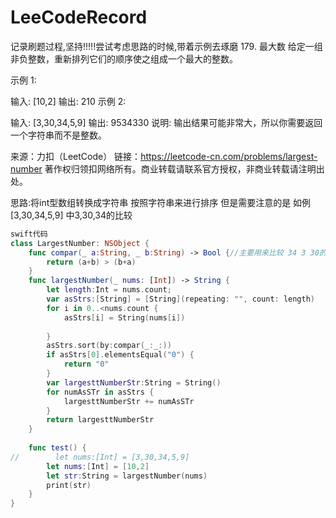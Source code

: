 # LeeCodeRecord
记录刷题过程,坚持!!!!!尝试考虑思路的时候,带着示例去琢磨
179. 最大数
给定一组非负整数，重新排列它们的顺序使之组成一个最大的整数。

示例 1:

输入: [10,2]
输出: 210
示例 2:

输入: [3,30,34,5,9]
输出: 9534330
说明: 输出结果可能非常大，所以你需要返回一个字符串而不是整数。

来源：力扣（LeetCode）
链接：https://leetcode-cn.com/problems/largest-number
著作权归领扣网络所有。商业转载请联系官方授权，非商业转载请注明出处。


思路:将int型数组转换成字符串
    按照字符串来进行排序
    但是需要注意的是 如例 [3,30,34,5,9]  中3,30,34的比较
```swift
swift代码
class LargestNumber: NSObject {
    func compar(_ a:String, _ b:String) -> Bool {//主要用来比较 34 3 30的顺序
        return (a+b) > (b+a)
    }
    func largestNumber(_ nums: [Int]) -> String {
        let length:Int = nums.count;
        var asStrs:[String] = [String](repeating: "", count: length)
        for i in 0..<nums.count {
            asStrs[i] = String(nums[i])
            
        }
        asStrs.sort(by:compar(_:_:))
        if asStrs[0].elementsEqual("0") {
            return "0"
        }
        var largesttNumberStr:String = String()
        for numAsSTr in asStrs {
            largesttNumberStr += numAsSTr
        }
        return largesttNumberStr
    }
    
    func test() {
//        let nums:[Int] = [3,30,34,5,9]
        let nums:[Int] = [10,2]
        let str:String = largestNumber(nums)
        print(str)
    }
}

```

